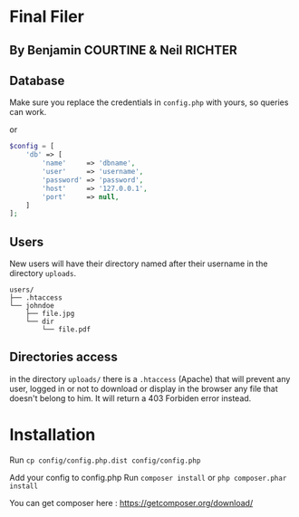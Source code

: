 # Final Filer

## By Benjamin COURTINE & Neil RICHTER
## Database

Make sure you replace the credentials in `config.php` with yours, so queries can work.

or
```php
$config = [
    'db' => [
        'name'     => 'dbname',
        'user'     => 'username',
        'password' => 'password',
        'host'     => '127.0.0.1',
        'port'     => null,
    ]
];
```

## Users
New users will have their directory named after their username in the directory `uploads`.

```
users/
├── .htaccess
└── johndoe
    ├── file.jpg
    └── dir
        └── file.pdf
```

## Directories access
in the directory `uploads/` there is a `.htaccess` (Apache) that will prevent any user, logged in or not to download or display in the browser any file that doesn't belong to him. It will return a 403 Forbiden error instead.

Installation
============

Run
```cp config/config.php.dist config/config.php```

Add your config to config.php
Run
```composer install```
or
```php composer.phar install```

You can get composer here : <https://getcomposer.org/download/>

